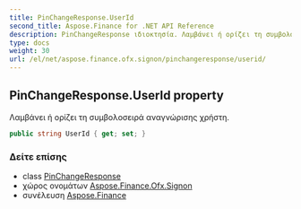 ```yaml
---
title: PinChangeResponse.UserId
second_title: Aspose.Finance for .NET API Reference
description: PinChangeResponse ιδιοκτησία. Λαμβάνει ή ορίζει τη συμβολοσειρά αναγνώρισης χρήστη.
type: docs
weight: 30
url: /el/net/aspose.finance.ofx.signon/pinchangeresponse/userid/
---
```

## PinChangeResponse.UserId property

Λαμβάνει ή ορίζει τη συμβολοσειρά αναγνώρισης χρήστη.

```csharp
public string UserId { get; set; }
```

### Δείτε επίσης

* class [PinChangeResponse](../)
* χώρος ονομάτων [Aspose.Finance.Ofx.Signon](../../pinchangeresponse/)
* συνέλευση [Aspose.Finance](../../../)


